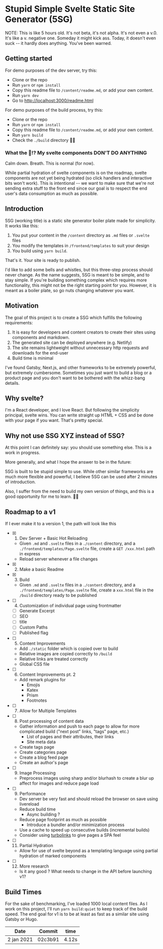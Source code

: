 # Stupid Simple Svelte Static Site Generator (5SG)

NOTE: This is like 5 hours old. It's not beta, it's not alpha. It's not even a v.0. It's like a v. negative one. Someday it might kick ass. Today, it doesn't even suck -- it hardly does anything. You've been warned.

## Getting started

For demo purposes of the dev server, try this:

- Clone or the repo
- Run `yarn` or `npm install`
- Copy this readme file to `/content/readme.md`, or add your own content.
- Run `yarn dev`
- Go to [http://localhost:3000/readme.html](http://localhost:3000/readme.html)

For demo purposes of the build process, try this:

- Clone or the repo
- Run `yarn` or `npm install`
- Copy this readme file to `/content/readme.md`, or add your own content.
- Run `yarn build`
- Check the `./build` directory 🕵️‍♀️

### What the 🤬!? My svelte components DON'T DO ANYTHING

Calm down. Breath. This is normal (for now).

While partial hydration of svelte components is on the roadmap, svelte components are not yet being hydrated (so click handlers and interactive bits won't work). This is intentional -- we want to make sure that we're not sending extra stuff to the front end since our goal is to respect the end user's data consumption as much as possible.

## Introduction

5SG (working title) is a static site generator boiler plate made for simplicity. It works like this:

1. You put your content in the `/content` directory as `.md` files or `.svelte` files
2. You modify the templates in `/frontend/templates` to suit your design
3. You build using `yarn build`.

That's it. Your site is ready to publish.

I'd like to add some bells and whistles, but this three-step process should never change. As the name suggests, 5SG is meant to be simple, and to stay simple. If you're building something complex which requires more functionality, this might not be the right starting point for you. However, it is meant as a boiler plate, so go nuts changing whatever you want.

## Motivation

The goal of this project is to create a SSG which fulfills the following requirements:

1. It is easy for developers and content creators to create their sites using components and markdown.
2. The generated site can be deployed anywhere (e.g. Netlify)
3. The site remains lightweight without unnecessary http requests and downloads for the end-user
4. Build time is minimal

I've found Gatsby, Next.js, and other frameworks to be extremely powerful, but extremely cumbersome. Sometimes you just want to build a blog or a product page and you don't want to be bothered with the whizz-bang details.

## Why svelte?

I'm a React developer, and I love React. But following the simplicity principal, svelte wins. You can write straight up HTML + CSS and be done with your page if you want. That's pretty special.

## Why not use SSG XYZ instead of 5SG?

At this point I can definitely say: you should use something else. This is a work in progress.

More generally, and what I hope the answer to be in the future:

5SG is built to be stupid simple to use. While other similar frameworks are much more flexible and powerful, I believe 5SG can be used after 2 minutes of introduction.

Also, I suffer from the need to build my own version of things, and this is a good opportunity for me to learn. 🤷‍♀️

## Roadmap to a v1

If I ever make it to a version 1, the path will look like this

- [x] 1. Dev Server + Basic Hot Reloading
  - Given `.md` and `.svelte` files in a `./content` directory, and a `./frontend/templates/Page.svelte` file, create a `GET /xxx.html` path in express
  - Reload server whenever a file changes
- [x] 2. Make a basic Readme
- [x] 3. Build
  - Given `.md` and `.svelte` files in a `./content` directory, and a `./frontend/templates/Page.svelte` file, create a `xxx.html` file in the `/build` directory ready to be published
- [ ] 4. Customization of individual page using frontmatter
  - [ ] Generate Excerpt
  - [ ] SEO
  - [ ] title
  - [ ] Custom Paths
  - [ ] Published flag
- [ ] 5. Content Improvements
  - Add `./static` folder which is copied over to build
  - Relative images are copied correctly to `/build`
  - Relative links are treated correctly
  - Global CSS file
- [ ] 6. Content Improvements pt. 2
  - Add remark plugins for
    - Emojis
    - Katex
    - Prism
    - Footnotes
- [ ] 7. Allow for Multiple Templates
- [ ] 8. Post processing of content data
  - Gather information and push to each page to allow for more complicated build ("next post" links, "tags" page, etc.)
    - List of pages and their attributes, their links
    - Site meta data
  - Create tags page
  - Create categories page
  - Create a blog feed page
  - Create an author's page
- [ ] 9. Image Processing
  - Preprocess images using sharp and/or blurhash to create a blur up affect for images and reduce page load
- [ ] 9. Performance
  - Dev server be very fast and should reload the browser on save using livereload
  - Reduce build time
    - Async building ?
  - Reduce page footprint as much as possible
    - Introduce a bundler and/or minimization process
  - Use a cache to speed up consecutive builds (incremental builds)
  - Consider using [turbolinks](https://github.com/turbolinks/turbolinks) to give pages a SPA feel
- [ ] 11. Partial Hydration
  - Allow for use of svelte beyond as a templating language using partial hydration of marked components
- [ ] 12. More research
  - Is it any good ? What needs to change in the API before launching v1?

## Build Times

For the sake of benchmarking, I've loaded 1000 local content files. As I work on this project, I'll run `yarn build:quiet` to keep track of the build speed. The end goal for v1 is to be at least as fast as a similar site using Gatsby or Hugo.

| Date       | Commit  | time  |
| ---------- | ------- | ----- |
| 2 jan 2021 | 02c3b91 | 4.12s |
